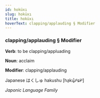 ```yaml
---
id: hoküxı
slug: hoküxı
title: hoküxı
hoverText: clapping/applauding § Modifier
---
```


### clapping/applauding § Modifier

**Verb**: to be clapping/appluading

**Noun**: acclaim

**Modifier**: clapping/applauding

Japanese は​くしゅ hakushu [ha̠kɯ̟̊ᵝɕɨᵝ]

*Japonic Language Family*